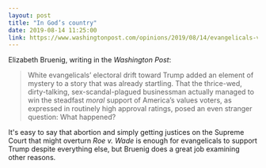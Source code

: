 ```yaml
---
layout: post
title: "In God’s country"
date: 2019-08-14 11:25:00
link: https://www.washingtonpost.com/opinions/2019/08/14/evangelicals-view-trump-their-protector-will-they-stand-by-him/
---
```


Elizabeth Bruenig, writing in the *Washington Post*:

> White evangelicals’ electoral drift toward Trump added an element of mystery to a story that was already startling. That the thrice-wed, dirty-talking, sex-scandal-plagued businessman actually managed to win the steadfast *moral* support of America’s values voters, as expressed in routinely high approval ratings, posed an even stranger question: What happened?

It's easy to say that abortion and simply getting justices on the Supreme Court that might overturn *Roe v. Wade* is enough for evangelicals to support Trump despite everything else, but Bruenig does a great job examining other reasons.
